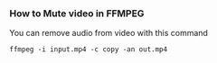 ### How to Mute video in FFMPEG

You can remove audio from video with this command

`ffmpeg -i input.mp4 -c copy -an out.mp4`
